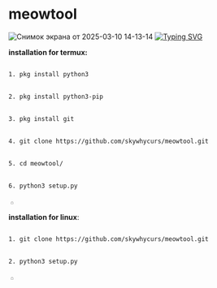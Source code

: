 # meowtool
![Снимок экрана от 2025-03-10 14-13-14](https://github.com/user-attachments/assets/1dd72dc7-9c7a-4180-b238-bc72575d640e)
[![Typing SVG](https://readme-typing-svg.herokuapp.com?color=%2fb4c7&lines=Multitool)](https://git.io/typing-svg)

**installation for termux:**
<pre>
<code>
1. pkg install python3
</code>
<code>
2. pkg install python3-pip 
</code>
<code>
3. pkg install git
</code>
<code>
4. git clone https://github.com/skywhycurs/meowtool.git
</code>
<code>
5. cd meowtool/
</code>
<code>
6. python3 setup.py
</code>
<svg xmlns="http://www.w3.org/2000/svg" width="14" height="5" fill="currentColor" class="bi bi-clipboard" viewBox="0 0 16 16">
  <path d="M4 1.5H3a2 2 0 0 0-2 2V14a2 2 0 0 0 2 2h10a2 2 0 0 0 2-2V3.5a2 2 0 0 0-2-2h-1v1h1a1 1 0 0 1 1 1V14a1 1 0 0 1-1 1H3a1 1 0 0 1-1-1V3.5a1 1 0 0 1 1-1h1v-1z"/>
  <path d="M9.5 1a.5.5 0 0 1 .5.5v1a.5.5 0 0 1-.5.5h-3a.5.5 0 0 1-.5-.5v-1a.5.5 0 0 1 .5-.5h3zm-3-1A1.5 1.5 0 0 0 5 1.5v1A1.5 1.5 0 0 0 6.5 4h3A1.5 1.5 0 0 0 11 2.5v-1A1.5 1.5 0 0 0 9.5 0h-3z"/>
</svg> 
</pre>



**installation for linux**:
<pre>
<code>
1. git clone https://github.com/skywhycurs/meowtool.git
</code>
<code>
2. python3 setup.py
</code>
<svg xmlns="http://www.w3.org/2000/svg" width="14" height="5" fill="currentColor" class="bi bi-clipboard" viewBox="0 0 16 16">
  <path d="M4 1.5H3a2 2 0 0 0-2 2V14a2 2 0 0 0 2 2h10a2 2 0 0 0 2-2V3.5a2 2 0 0 0-2-2h-1v1h1a1 1 0 0 1 1 1V14a1 1 0 0 1-1 1H3a1 1 0 0 1-1-1V3.5a1 1 0 0 1 1-1h1v-1z"/>
  <path d="M9.5 1a.5.5 0 0 1 .5.5v1a.5.5 0 0 1-.5.5h-3a.5.5 0 0 1-.5-.5v-1a.5.5 0 0 1 .5-.5h3zm-3-1A1.5 1.5 0 0 0 5 1.5v1A1.5 1.5 0 0 0 6.5 4h3A1.5 1.5 0 0 0 11 2.5v-1A1.5 1.5 0 0 0 9.5 0h-3z"/>
</svg> 
</pre>

